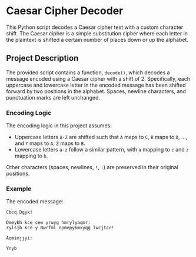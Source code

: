 # Caesar Cipher Decoder

This Python script decodes a Caesar cipher text with a custom character shift. The Caesar cipher is a simple substitution cipher where each letter in the plaintext is shifted a certain number of places down or up the alphabet.

## Project Description

The provided script contains a function, `decode()`, which decodes a message encoded using a Caesar cipher with a shift of 2. Specifically, each uppercase and lowercase letter in the encoded message has been shifted forward by two positions in the alphabet. Spaces, newline characters, and punctuation marks are left unchanged.

### Encoding Logic
The encoding logic in this project assumes:
- Uppercase letters `A-Z` are shifted such that `A` maps to `C`, `B` maps to `D`, ..., and `Y` maps to `A`, `Z` maps to `B`.
- Lowercase letters `a-z` follow a similar pattern, with `a` mapping to `c` and `z` mapping to `b`.
  
Other characters (spaces, newlines, `!`, `:`) are preserved in their original positions.

### Example
The encoded message:
```plaintext
Cbcq Dgyk!

Dmeybh kce cew yrwyg hmrylyaqmr:
rylsjb kce y Nwrfml npmepykmxyqg lwcjtcr!

Aqmimjjyi:

Ynyb
